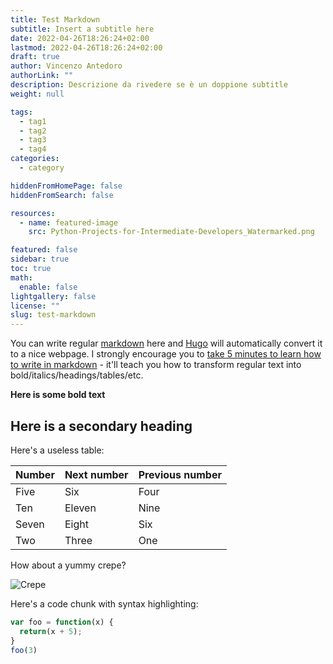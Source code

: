 ```yaml
---
title: Test Markdown
subtitle: Insert a subtitle here
date: 2022-04-26T18:26:24+02:00
lastmod: 2022-04-26T18:26:24+02:00
draft: true
author: Vincenzo Antedoro
authorLink: ""
description: Descrizione da rivedere se è un doppione subtitle
weight: null

tags:
  - tag1
  - tag2
  - tag3
  - tag4
categories:
  - category

hiddenFromHomePage: false
hiddenFromSearch: false

resources:
  - name: featured-image
    src: Python-Projects-for-Intermediate-Developers_Watermarked.png

featured: false
sidebar: true
toc: true
math:
  enable: false
lightgallery: false
license: ""
slug: test-markdown
---
```



You can write regular [markdown](http://markdowntutorial.com/) here and [Hugo](https://gohugo.io) will automatically convert it to a nice webpage.  I strongly encourage you to [take 5 minutes to learn how to write in markdown](http://markdowntutorial.com/) - it'll teach you how to transform regular text into bold/italics/headings/tables/etc.

**Here is some bold text**

## Here is a secondary heading

Here's a useless table:
 
| Number | Next number | Previous number |
| :------ |:--- | :--- |
| Five | Six | Four |
| Ten | Eleven | Nine |
| Seven | Eight | Six |
| Two | Three | One |
 

How about a yummy crepe?

![Crepe](http://s3-media3.fl.yelpcdn.com/bphoto/cQ1Yoa75m2yUFFbY2xwuqw/348s.jpg)

Here's a code chunk with syntax highlighting:

```javascript
var foo = function(x) {
  return(x + 5);
}
foo(3)
```


